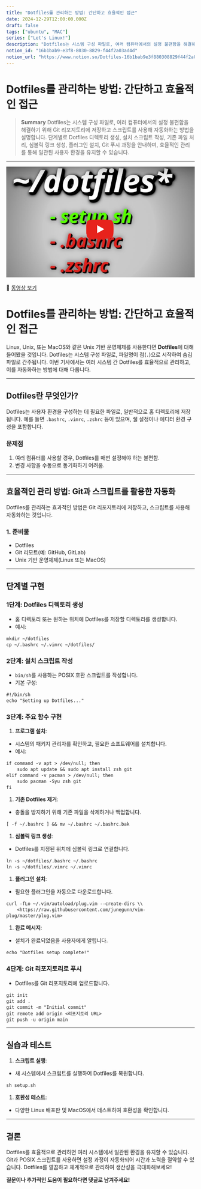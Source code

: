```yaml
---
title: "Dotfiles를 관리하는 방법: 간단하고 효율적인 접근"
date: 2024-12-29T12:00:00.000Z
draft: false
tags: ["ubuntu", "MAC"]
series: ["Let's Linux!"]
description: "Dotfiles는 시스템 구성 파일로, 여러 컴퓨터에서의 설정 불편함을 해결하기 위해 Git 리포지토리에 저장하고 스크립트를 사용해 자동화하는 방법을 설명합니다. 단계별로 Dotfiles 디렉토리 생성, 설치 스크립트 작성, 기존 파일 처리, 심볼릭 링크 생성, 플러그인 설치, Git 푸시 과정을 안내하며, 효율적인 관리를 통해 일관된 사용자 환경을 유지할 수 있습니다."
notion_id: "16b1bab9-e3f8-8030-8829-f44f2a03ad4d"
notion_url: "https://www.notion.so/Dotfiles-16b1bab9e3f880308829f44f2a03ad4d"
---
```


# Dotfiles를 관리하는 방법: 간단하고 효율적인 접근

> **Summary**
> Dotfiles는 시스템 구성 파일로, 여러 컴퓨터에서의 설정 불편함을 해결하기 위해 Git 리포지토리에 저장하고 스크립트를 사용해 자동화하는 방법을 설명합니다. 단계별로 Dotfiles 디렉토리 생성, 설치 스크립트 작성, 기존 파일 처리, 심볼릭 링크 생성, 플러그인 설치, Git 푸시 과정을 안내하며, 효율적인 관리를 통해 일관된 사용자 환경을 유지할 수 있습니다.

---

![Image](image_747a1e7b3062.png)

🎥 [동영상 보기](https://www.youtube.com/watch?v=Xegs1fhS3I8)

# Dotfiles를 관리하는 방법: 간단하고 효율적인 접근

Linux, Unix, 또는 MacOS와 같은 Unix 기반 운영체제를 사용한다면 **Dotfiles**에 대해 들어봤을 것입니다. Dotfiles는 시스템 구성 파일로, 파일명이 점(`.`)으로 시작하여 숨김 파일로 간주됩니다. 이번 기사에서는 여러 시스템 간 Dotfiles를 효율적으로 관리하고, 이를 자동화하는 방법에 대해 다룹니다.

---

## Dotfiles란 무엇인가?

Dotfiles는 사용자 환경을 구성하는 데 필요한 파일로, 일반적으로 홈 디렉토리에 저장됩니다. 예를 들면 `.bashrc`, `.vimrc`, `.zshrc` 등이 있으며, 쉘 설정이나 에디터 환경 구성을 포함합니다.

### 문제점

1. 여러 컴퓨터를 사용할 경우, Dotfiles를 매번 설정해야 하는 불편함.
1. 변경 사항을 수동으로 동기화하기 어려움.
---

## 효율적인 관리 방법: Git과 스크립트를 활용한 자동화

Dotfiles를 관리하는 효과적인 방법은 Git 리포지토리에 저장하고, 스크립트를 사용해 자동화하는 것입니다.

### 1. 준비물

- Dotfiles
- Git 리모트(예: GitHub, GitLab)
- Unix 기반 운영체제(Linux 또는 MacOS)
---

## 단계별 구현

### 1단계: Dotfiles 디렉토리 생성

- 홈 디렉토리 또는 원하는 위치에 Dotfiles를 저장할 디렉토리를 생성합니다.
- 예시:
```shell
mkdir ~/dotfiles
cp ~/.bashrc ~/.vimrc ~/dotfiles/
```

### 2단계: 설치 스크립트 작성

- `bin/sh`를 사용하는 POSIX 호환 스크립트를 작성합니다.
- 기본 구성:
```shell
#!/bin/sh
echo "Setting up Dotfiles..."
```

### 3단계: 주요 함수 구현

1. **프로그램 설치**:
  - 시스템의 패키지 관리자를 확인하고, 필요한 소프트웨어를 설치합니다.
  - 예시:
```shell
if command -v apt > /dev/null; then
    sudo apt update && sudo apt install zsh git
elif command -v pacman > /dev/null; then
    sudo pacman -Syu zsh git
fi
```

1. **기존 Dotfiles 제거**:
  - 충돌을 방지하기 위해 기존 파일을 삭제하거나 백업합니다.
```shell
[ -f ~/.bashrc ] && mv ~/.bashrc ~/.bashrc.bak
```

1. **심볼릭 링크 생성**:
  - Dotfiles를 지정된 위치에 심볼릭 링크로 연결합니다.
```shell
ln -s ~/dotfiles/.bashrc ~/.bashrc
ln -s ~/dotfiles/.vimrc ~/.vimrc
```

1. **플러그인 설치**:
  - 필요한 플러그인을 자동으로 다운로드합니다.
```shell
curl -fLo ~/.vim/autoload/plug.vim --create-dirs \\
    <https://raw.githubusercontent.com/junegunn/vim-plug/master/plug.vim>
```

1. **완료 메시지**:
  - 설치가 완료되었음을 사용자에게 알립니다.
```shell
echo "Dotfiles setup complete!"
```

### 4단계: Git 리포지토리로 푸시

- Dotfiles를 Git 리포지토리에 업로드합니다.
```shell
git init
git add .
git commit -m "Initial commit"
git remote add origin <리포지토리 URL>
git push -u origin main
```

---

## 실습과 테스트

1. **스크립트 실행**:
  - 새 시스템에서 스크립트를 실행하여 Dotfiles를 복원합니다.
```shell
sh setup.sh
```

1. **호환성 테스트**:
  - 다양한 Linux 배포판 및 MacOS에서 테스트하여 호환성을 확인합니다.
---

## 결론

Dotfiles를 효율적으로 관리하면 여러 시스템에서 일관된 환경을 유지할 수 있습니다. Git과 POSIX 스크립트를 사용하면 설정 과정이 자동화되어 시간과 노력을 절약할 수 있습니다. Dotfiles를 깔끔하고 체계적으로 관리하여 생산성을 극대화해보세요!

**질문이나 추가적인 도움이 필요하다면 댓글로 남겨주세요!**

